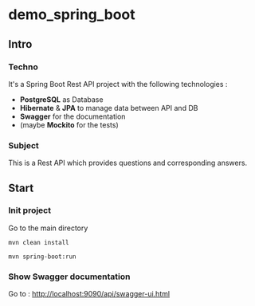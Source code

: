 # demo_spring_boot
## Intro
### Techno
It's a Spring Boot Rest API project with the following technologies :
- **PostgreSQL** as Database 
- **Hibernate** & **JPA** to manage data between API and DB
- **Swagger** for the documentation
- (maybe **Mockito** for the tests)

### Subject
This is a Rest API which provides questions and corresponding answers.

## Start
### Init project
Go to the main directory
```
mvn clean install
```
```
mvn spring-boot:run
```

### Show Swagger documentation
Go to : [http://localhost:9090/api/swagger-ui.html](http://localhost:9090/api/swagger-ui.html)